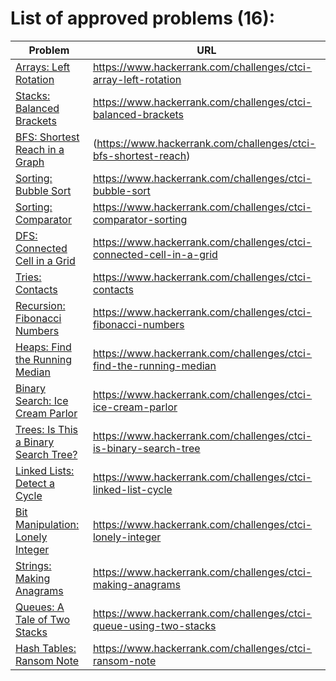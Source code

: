 # List of approved problems (16):

Problem | URL
------- | ---
[Arrays: Left Rotation](https://www.hackerrank.com/challenges/ctci-array-left-rotation) | https://www.hackerrank.com/challenges/ctci-array-left-rotation
[Stacks: Balanced Brackets](https://www.hackerrank.com/challenges/ctci-balanced-brackets) | https://www.hackerrank.com/challenges/ctci-balanced-brackets
[BFS: Shortest Reach in a Graph](https://www.hackerrank.com/challenges/ctci-bfs-shortest-reach) | (https://www.hackerrank.com/challenges/ctci-bfs-shortest-reach)
[Sorting: Bubble Sort](https://www.hackerrank.com/challenges/ctci-bubble-sort) | https://www.hackerrank.com/challenges/ctci-bubble-sort
[Sorting: Comparator](https://www.hackerrank.com/challenges/ctci-comparator-sorting) | https://www.hackerrank.com/challenges/ctci-comparator-sorting
[DFS: Connected Cell in a Grid](https://www.hackerrank.com/challenges/ctci-connected-cell-in-a-grid) | https://www.hackerrank.com/challenges/ctci-connected-cell-in-a-grid
[Tries: Contacts](https://www.hackerrank.com/challenges/ctci-contacts) | https://www.hackerrank.com/challenges/ctci-contacts
[Recursion: Fibonacci Numbers](https://www.hackerrank.com/challenges/ctci-fibonacci-numbers) | https://www.hackerrank.com/challenges/ctci-fibonacci-numbers
[Heaps: Find the Running Median](https://www.hackerrank.com/challenges/ctci-find-the-running-median) | https://www.hackerrank.com/challenges/ctci-find-the-running-median
[Binary Search: Ice Cream Parlor](https://www.hackerrank.com/challenges/ctci-ice-cream-parlor) | https://www.hackerrank.com/challenges/ctci-ice-cream-parlor
[Trees: Is This a Binary Search Tree?](https://www.hackerrank.com/challenges/ctci-is-binary-search-tree) | https://www.hackerrank.com/challenges/ctci-is-binary-search-tree
[Linked Lists: Detect a Cycle](https://www.hackerrank.com/challenges/ctci-linked-list-cycle) | https://www.hackerrank.com/challenges/ctci-linked-list-cycle
[Bit Manipulation: Lonely Integer](https://www.hackerrank.com/challenges/ctci-lonely-integer) | https://www.hackerrank.com/challenges/ctci-lonely-integer
[Strings: Making Anagrams](https://www.hackerrank.com/challenges/ctci-making-anagrams) | https://www.hackerrank.com/challenges/ctci-making-anagrams
[Queues: A Tale of Two Stacks](https://www.hackerrank.com/challenges/ctci-queue-using-two-stacks) | https://www.hackerrank.com/challenges/ctci-queue-using-two-stacks
[Hash Tables: Ransom Note](https://www.hackerrank.com/challenges/ctci-ransom-note) | https://www.hackerrank.com/challenges/ctci-ransom-note